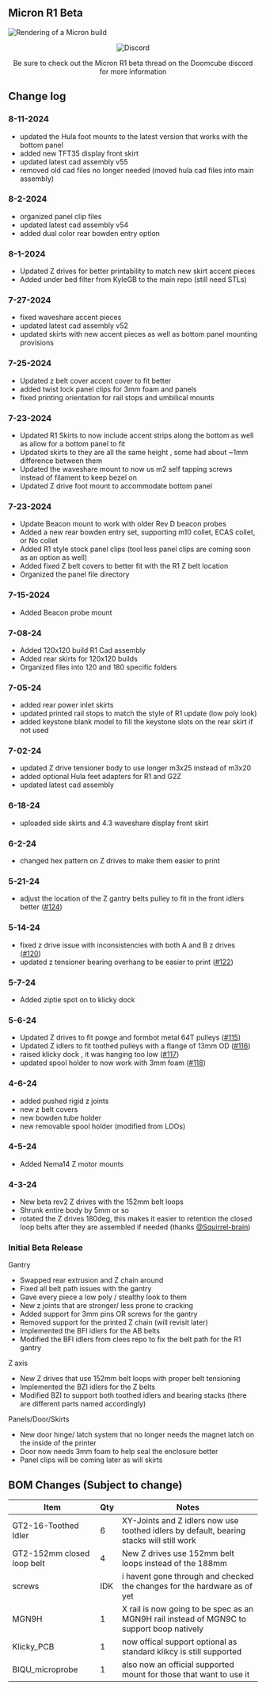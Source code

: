 ## Micron R1 Beta 
![Rendering of a Micron build](https://github.com/user-attachments/assets/76d17d27-6f04-4e86-9524-b83c739ac207)
<p align="center">
<img alt="Discord" src="https://img.shields.io/discord/825469421346226226?style=for-the-badge&logo=discord&logoColor=%2344d62c&label=Discord&labelColor=%2363666a&color=%2344d62c&link=https%3A%2F%2Fdiscord.gg%2Fdoomcube">
</p>

<p align="center">
Be sure to check out the Micron R1 beta thread on the Doomcube discord for more information 
</p>

## Change log ##

### 8-11-2024
* updated the Hula foot mounts to the latest version that works with the bottom panel
* added new TFT35 display front skirt 
* updated latest cad assembly v55
* removed old cad files no longer needed (moved hula cad files into main assembly)

### 8-2-2024
* organized panel clip files
* updated latest cad assembly v54
* added dual color rear bowden entry option

### 8-1-2024
* Updated Z drives for better printability to match new skirt accent pieces
* Added under bed filter from KyleGB to the main repo (still need STLs)

### 7-27-2024
* fixed waveshare accent pieces
* updated latest cad assembly v52
* updated skirts with new accent pieces as well as bottom panel mounting provisions
  

### 7-25-2024
* Updated z belt cover accent cover to fit better
* added twist lock panel clips for 3mm foam and panels
* fixed printing orientation for rail stops and umbilical mounts

### 7-23-2024
* Updated R1 Skirts to now include accent strips along the bottom as well as allow for a bottom panel to fit
* Updated skirts to they are all the same height , some had about ~1mm difference between them 
* Updated the waveshare mount to now us m2 self tapping screws instead of filament to keep bezel on 
* Updated Z drive foot mount to accommodate  bottom panel 

### 7-23-2024
* Update Beacon mount to work with older Rev D beacon probes 
* Added a new rear bowden entry set, supporting m10 collet, ECAS collet, or No collet 
* Added R1 style stock panel clips (tool less panel clips are coming soon as an option as well)
* Added fixed Z belt covers to better fit with the R1 Z belt location
* Organized the panel file directory 

### 7-15-2024
* Added Beacon probe mount

### 7-08-24
* Added 120x120 build R1 Cad assembly
* Added rear skirts for 120x120 builds 
* Organized files into 120 and 180 specific folders 

### 7-05-24
* added rear power inlet skirts
* updated printed rail stops to match the style of R1 update (low poly look)
* added keystone blank model to fill the keystone slots on the rear skirt if not used 

### 7-02-24
* updated Z drive tensioner body to use longer m3x25 instead of m3x20
* added optional Hula feet adapters for R1 and G2Z
* updated latest cad assembly

### 6-18-24
* uploaded side skirts and 4.3 waveshare display front skirt

### 6-2-24
* changed hex pattern on Z drives to make them easier to print 

### 5-21-24
* adjust the location of the Z gantry belts pulley to fit in the front idlers better ([#124](https://github.com/PrintersForAnts/Micron/issues/124))

### 5-14-24
* fixed z drive issue with inconsistencies with both A and B z drives ([#120](https://github.com/PrintersForAnts/Micron/issues/120))
* updated z tensioner bearing overhang to be easier to print ([#122](https://github.com/PrintersForAnts/Micron/issues/122))

### 5-7-24
* Added ziptie spot on to klicky dock

### 5-6-24
 * Updated Z drives to fit powge and formbot metal 64T pulleys ([#115](https://github.com/PrintersForAnts/Micron/issues/115))
 * Updated Z idlers to fit toothed pulleys with a flange of 13mm OD ([#116](https://github.com/PrintersForAnts/Micron/issues/116))
 * raised klicky dock , it was hanging too low ([#117](https://github.com/PrintersForAnts/Micron/issues/117))
 * updated spool holder to now work with 3mm foam ([#118](https://github.com/PrintersForAnts/Micron/issues/118))

### 4-6-24
 * added pushed rigid z joints
 * new z belt covers
 * new bowden tube holder
 * new removable spool holder (modified from LDOs)

### 4-5-24
  *  Added Nema14 Z motor mounts

### 4-3-24
  * New beta rev2 Z drives with the 152mm belt loops
  * Shrunk entire body by 5mm or so
  * rotated the Z drives 180deg, this makes it easier to retention the closed loop belts after they are assembled if needed (thanks [@Squirrel-brain](https://github.com/Squirrel-brain)) 


### Initial Beta Release
Gantry 
  * Swapped rear extrusion and Z chain around
  * Fixed all belt path issues with the gantry
  * Gave every piece a low poly / stealthy look to them
  * New z joints that are stronger/ less prone to cracking
  * Added support for 3mm pins OR screws for the gantry
  * Removed support for the printed Z chain (will revisit later)
  * Implemented the BFI idlers for the AB belts
  * Modified the BFI idlers from clees repo to fix the belt path for the R1 gantry 
    
Z axis
  * New Z drives that use 152mm belt loops with proper belt tensioning 
  * Implemented the BZI idlers for the Z belts
  * Modified BZI to support both toothed idlers and bearing stacks (there are different parts named accordingly)
    

Panels/Door/Skirts
  * New door hinge/ latch system that no longer needs the magnet latch on the inside of the printer
  * Door now needs 3mm foam to help seal the enclosure better
  * Panel clips will be coming later as will skirts




## BOM Changes (Subject to change)
Item  |Qty | Notes
 ----|----|----|
GT2-16-Toothed Idler | 6 | XY-Joints and Z idlers now use toothed idlers by default, bearing stacks will still work 
GT2-152mm closed loop belt | 4 | New Z drives use 152mm belt loops instead of the 188mm 
screws | IDK | i havent gone through and checked the changes for the hardware as of yet 
MGN9H | 1 | X rail is now going to be spec as an MGN9H rail instead of MGN9C to support boop natively 
Klicky_PCB | 1 | now offical support optional as standard klikcy is still supported 
BIQU_microprobe | 1 | also now an official supported mount for those that want to use it 








